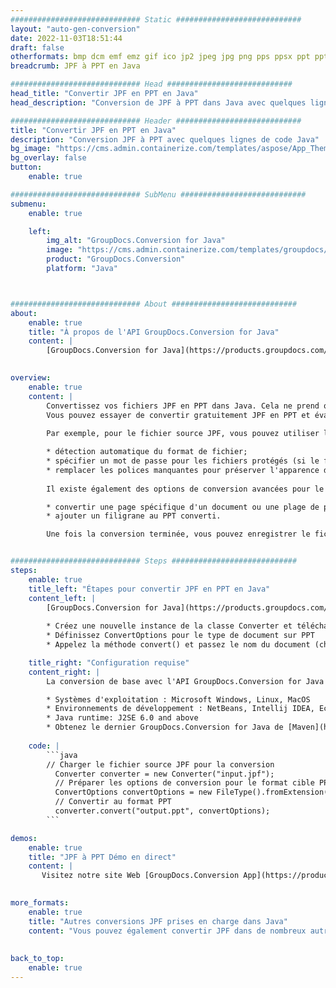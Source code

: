 ```yaml
---
############################# Static ############################
layout: "auto-gen-conversion"
date: 2022-11-03T18:51:44
draft: false
otherformats: bmp dcm emf emz gif ico jp2 jpeg jpg png pps ppsx ppt pptx psb psd svg svgz tga tif tiff webp wmf wmz
breadcrumb: JPF à PPT en Java

############################# Head ############################
head_title: "Convertir JPF en PPT en Java"
head_description: "Conversion de JPF à PPT dans Java avec quelques lignes de code. Convertissez plus de 160 formats de fichiers à l'aide de l'API de conversion de documents GroupDocs pour Java"

############################# Header ############################
title: "Convertir JPF en PPT en Java"
description: "Conversion JPF à PPT avec quelques lignes de code Java"
bg_image: "https://cms.admin.containerize.com/templates/aspose/App_Themes/V3/images/bg/header1.png"
bg_overlay: false
button:
    enable: true

############################# SubMenu ############################
submenu:
    enable: true

    left:
        img_alt: "GroupDocs.Conversion for Java"
        image: "https://cms.admin.containerize.com/templates/groupdocs/images/product-logos/90x90-noborder/groupdocs-conversion-java.png"
        product: "GroupDocs.Conversion"
        platform: "Java"



############################# About ############################
about:
    enable: true
    title: "À propos de l'API GroupDocs.Conversion for Java"
    content: |
        [GroupDocs.Conversion for Java](https://products.groupdocs.com/conversion/java/) est une API de conversion de format de fichier avancée pour la conversion entre les formats d'image et de document populaires tels que Microsoft Office, OpenDocument, PDF, HTML, e-mail, CAO. et bien plus encore avec seulement quelques lignes de code. L'API native détecte automatiquement les formats des documents originaux et propose de nombreuses options de personnalisation des documents convertis. Outre la fonction d'extraction d'informations d'un document, il prend également en charge la mise en cache des résultats de conversion sur le disque local par défaut. Cependant, tout type de stockage de cache peut être pris en charge en implémentant les interfaces appropriées - Amazon S3, Dropbox, Google Drive, Windows Azure, Reddis ou tout autre.
    

overview:
    enable: true
    content: |
        Convertissez vos fichiers JPF en PPT dans Java. Cela ne prend que quelques lignes de code Java sur n'importe quelle plate-forme de votre choix, telle que Windows, Linux, macOS.
        Vous pouvez essayer de convertir gratuitement JPF en PPT et évaluer la qualité des résultats de conversion. En plus des scripts de conversion de fichiers simples, vous pouvez essayer des options plus sophistiquées pour charger le fichier source JPF et stocker la sortie PPT. 
        
        Par exemple, pour le fichier source JPF, vous pouvez utiliser les options de chargement suivantes :

        * détection automatique du format de fichier;
        * spécifier un mot de passe pour les fichiers protégés (si le format de fichier le prend en charge);
        * remplacer les polices manquantes pour préserver l'apparence du document.
        
        Il existe également des options de conversion avancées pour le fichier PPT :

        * convertir une page spécifique d'un document ou une plage de pages;
        * ajouter un filigrane au PPT converti.

        Une fois la conversion terminée, vous pouvez enregistrer le fichier PPT dans votre chemin de fichier local ou dans un stockage tiers tel que FTP, Amazon S3, Google Drive, Dropbox, etc. Veuillez noter - pour convertir JPF à PPT, vous n'avez pas besoin d'installer de logiciel supplémentaire, tel que MS Office, Open Office, Adobe Acrobat Reader, etc.


############################# Steps ############################
steps:
    enable: true
    title_left: "Étapes pour convertir JPF en PPT en Java"
    content_left: |
        [GroupDocs.Conversion for Java](https://products.groupdocs.com/conversion/java/) permet aux développeurs de convertir facilement le fichier JPF en PPT avec quelques lignes de code.
        
        * Créez une nouvelle instance de la classe Converter et téléchargez le fichier JPF avec le chemin complet
        * Définissez ConvertOptions pour le type de document sur PPT
        * Appelez la méthode convert() et passez le nom du document (chemin complet) et le format (PPT) en tant que paramètre

    title_right: "Configuration requise"
    content_right: |
        La conversion de base avec l'API GroupDocs.Conversion for Java peut être effectuée avec seulement quelques lignes de code. Nos API sont prises en charge sur toutes les principales plates-formes et systèmes d'exploitation. Avant d'exécuter le code ci-dessous, assurez-vous que les prérequis suivants sont installés sur votre système.

        * Systèmes d'exploitation : Microsoft Windows, Linux, MacOS
        * Environnements de développement : NetBeans, Intellij IDEA, Eclipse, etc.
        * Java runtime: J2SE 6.0 and above
        * Obtenez le dernier GroupDocs.Conversion for Java de [Maven](https://repository.groupdocs.com/webapp/#/artifacts/browse/tree/General/repo/com/groupdocs/groupdocs-conversion)
         
    code: |
        ```java    
        // Charger le fichier source JPF pour la conversion
          Converter converter = new Converter("input.jpf");
          // Préparer les options de conversion pour le format cible PPT
          ConvertOptions convertOptions = new FileType().fromExtension("ppt").getConvertOptions();
          // Convertir au format PPT
          converter.convert("output.ppt", convertOptions);
        ```

demos:
    enable: true
    title: "JPF à PPT Démo en direct"
    content: |
       Visitez notre site Web [GroupDocs.Conversion App](https://products.groupdocs.app/conversion/family) et essayez la conversion JPF à PPT maintenant. La démo gratuite présente les avantages suivants
          

more_formats:
    enable: true
    title: "Autres conversions JPF prises en charge dans Java"
    content: "Vous pouvez également convertir JPF dans de nombreux autres formats de fichiers. Veuillez consulter la liste ci-dessous."
       
       
back_to_top:
    enable: true
---
```

